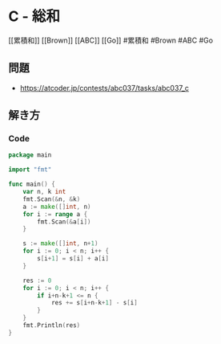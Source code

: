# C - 総和
[[累積和]] [[Brown]] [[ABC]] [[Go]]
#累積和 #Brown #ABC #Go 

## 問題
- https://atcoder.jp/contests/abc037/tasks/abc037_c

## 解き方
### Code
```go
package main

import "fmt"

func main() {
	var n, k int
	fmt.Scan(&n, &k)
	a := make([]int, n)
	for i := range a {
		fmt.Scan(&a[i])
	}

	s := make([]int, n+1)
	for i := 0; i < n; i++ {
		s[i+1] = s[i] + a[i]
	}

	res := 0
	for i := 0; i < n; i++ {
		if i+n-k+1 <= n {
			res += s[i+n-k+1] - s[i]
		}
	}
	fmt.Println(res)
}
```